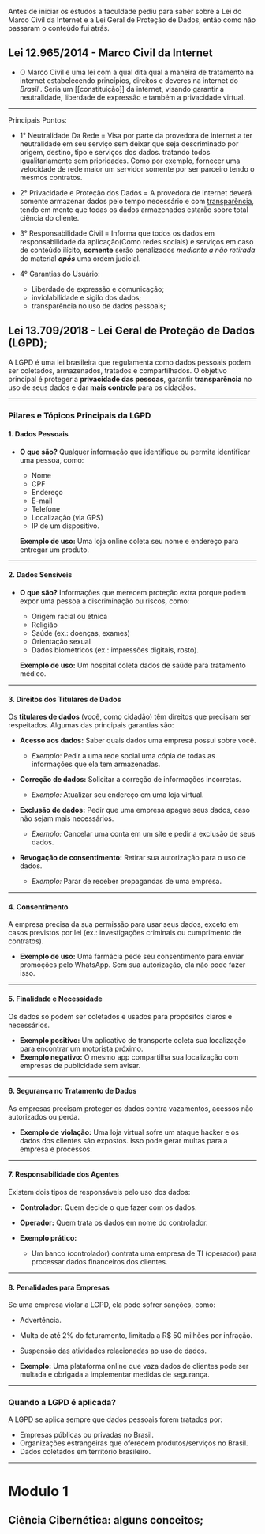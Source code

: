 Antes de iniciar os estudos a faculdade pediu para saber sobre a Lei do Marco Civil da Internet e a Lei Geral de Proteção de Dados, então como não passaram o conteúdo fui atrás.

## Lei 12.965/2014 - Marco Civil da Internet
- O Marco Civil e uma lei com a qual dita qual a maneira de tratamento na internet estabelecendo princípios, direitos e deveres na internet do *Brasil* . Seria um [[constituição]] da internet, visando garantir a neutralidade, liberdade de expressão e também a privacidade virtual.
---
Principais Pontos:
- 1° Neutralidade Da Rede = Visa por parte da provedora de internet a ter neutralidade em seu serviço sem deixar que seja descriminado por origem, destino, tipo e serviços dos dados. tratando todos igualitariamente sem prioridades. Como por exemplo, fornecer uma velocidade de rede maior um servidor somente por ser parceiro tendo o mesmos contratos.

- 2° Privacidade e Proteção dos Dados = A provedora de internet deverá somente armazenar dados pelo tempo necessário e com [transparência](https://saleswebsites.com.br/glossario/o-que-e-transparencia-digital/), tendo em mente que todas os dados armazenados estarão sobre total ciência do cliente.

- 3° Responsabilidade Civil = Informa que todos os dados em responsabilidade da aplicação(Como redes sociais) e serviços em caso de conteúdo ilícito, **somente** serão penalizados *mediante a não retirada* do material ***após*** uma ordem judicial.

- 4° Garantias do Usuário:
	- Liberdade de expressão e comunicação;
	- inviolabilidade e sigilo dos dados;
	- transparência no uso de dados pessoais;

## Lei 13.709/2018 - Lei Geral de Proteção de Dados (LGPD);

A LGPD é uma lei brasileira que regulamenta como dados pessoais podem ser coletados, armazenados, tratados e compartilhados. O objetivo principal é proteger a **privacidade das pessoas**, garantir **transparência** no uso de seus dados e dar **mais controle** para os cidadãos.

---

### **Pilares e Tópicos Principais da LGPD**

#### **1. Dados Pessoais**

- **O que são?** Qualquer informação que identifique ou permita identificar uma pessoa, como:
    
    - Nome
    - CPF
    - Endereço
    - E-mail
    - Telefone
    - Localização (via GPS)
    - IP de um dispositivo.
    
    **Exemplo de uso:** Uma loja online coleta seu nome e endereço para entregar um produto.
    

---

#### **2. Dados Sensíveis**

- **O que são?** Informações que merecem proteção extra porque podem expor uma pessoa a discriminação ou riscos, como:
    
    - Origem racial ou étnica
    - Religião
    - Saúde (ex.: doenças, exames)
    - Orientação sexual
    - Dados biométricos (ex.: impressões digitais, rosto).
    
    **Exemplo de uso:** Um hospital coleta dados de saúde para tratamento médico.
    

---

#### **3. Direitos dos Titulares de Dados**

Os **titulares de dados** (você, como cidadão) têm direitos que precisam ser respeitados. Algumas das principais garantias são:

- **Acesso aos dados:** Saber quais dados uma empresa possui sobre você.
    
    - _Exemplo:_ Pedir a uma rede social uma cópia de todas as informações que ela tem armazenadas.
- **Correção de dados:** Solicitar a correção de informações incorretas.
    
    - _Exemplo:_ Atualizar seu endereço em uma loja virtual.
- **Exclusão de dados:** Pedir que uma empresa apague seus dados, caso não sejam mais necessários.
    
    - _Exemplo:_ Cancelar uma conta em um site e pedir a exclusão de seus dados.
- **Revogação de consentimento:** Retirar sua autorização para o uso de dados.
    
    - _Exemplo:_ Parar de receber propagandas de uma empresa.

---

#### **4. Consentimento**

A empresa precisa da sua permissão para usar seus dados, exceto em casos previstos por lei (ex.: investigações criminais ou cumprimento de contratos).

- **Exemplo de uso:** Uma farmácia pede seu consentimento para enviar promoções pelo WhatsApp. Sem sua autorização, ela não pode fazer isso.

---

#### **5. Finalidade e Necessidade**

Os dados só podem ser coletados e usados para propósitos claros e necessários.

- **Exemplo positivo:** Um aplicativo de transporte coleta sua localização para encontrar um motorista próximo.
- **Exemplo negativo:** O mesmo app compartilha sua localização com empresas de publicidade sem avisar.

---

#### **6. Segurança no Tratamento de Dados**

As empresas precisam proteger os dados contra vazamentos, acessos não autorizados ou perda.

- **Exemplo de violação:** Uma loja virtual sofre um ataque hacker e os dados dos clientes são expostos. Isso pode gerar multas para a empresa e processos.

---

#### **7. Responsabilidade dos Agentes**

Existem dois tipos de responsáveis pelo uso dos dados:

- **Controlador:** Quem decide o que fazer com os dados.
    
- **Operador:** Quem trata os dados em nome do controlador.
    
- **Exemplo prático:**
    
    - Um banco (controlador) contrata uma empresa de TI (operador) para processar dados financeiros dos clientes.

---

#### **8. Penalidades para Empresas**

Se uma empresa violar a LGPD, ela pode sofrer sanções, como:

- Advertência.
    
- Multa de até 2% do faturamento, limitada a R$ 50 milhões por infração.
    
- Suspensão das atividades relacionadas ao uso de dados.
    
- **Exemplo:** Uma plataforma online que vaza dados de clientes pode ser multada e obrigada a implementar medidas de segurança.
    

---

### **Quando a LGPD é aplicada?**

A LGPD se aplica sempre que dados pessoais forem tratados por:

- Empresas públicas ou privadas no Brasil.
- Organizações estrangeiras que oferecem produtos/serviços no Brasil.
- Dados coletados em território brasileiro.
---


# Modulo 1

## Ciência Cibernética: alguns conceitos;

